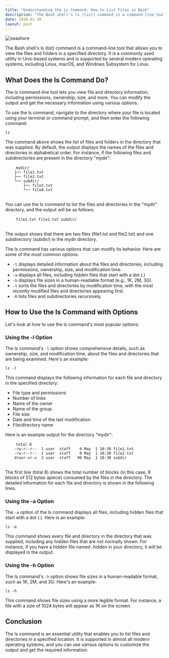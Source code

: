 ```yaml
---
title: "Understanding the Ls Command: How to List Files in Bash"
description: "The Bash shell's ls (list) command is a command-line tool that allows you to view the files and folders in a specified directory. It is a commonly used utility in Unix-based systems and is supported by several modern operating systems, including Linux, macOS, and Windows Subsystem for Linux."
date: 2020-01-30
layout: post
---
```


<article>
  <img alt="seashore" src="https://images.unsplash.com/photo-1576324374260-c64736180172?crop=entropy&amp;cs=tinysrgb&amp;fit=max&amp;fm=jpg&amp;ixid=Mnw0NDU0ODN8MHwxfHNlYXJjaHwxfHxVbmRlcnN0YW5kaW5nJTIwdGhlJTIwbHMlMjBDb21tYW5kJTNBJTIwSG93JTIwdG8lMjBMaXN0JTIwRmlsZXMlMjBpbiUyMEJhc2h8ZW58MHwwfHx8MTY4MzY2MDk1OQ&amp;ixlib=rb-4.0.3&amp;q=80&amp;w=1080"/>
  <p>The Bash shell's ls (list) command is a command-line tool that allows you to view the files and folders in a specified directory. It is a commonly used utility in Unix-based systems and is supported by several modern operating systems, including Linux, macOS, and Windows Subsystem for Linux.</p>
  <h2>What Does the ls Command Do?</h2>
  <p>The ls command-line tool lets you view file and directory information, including permissions, ownership, size, and more. You can modify the output and get the necessary information using various options.</p>
  <p>To use the ls command, navigate to the directory where your file is located using your terminal or command prompt, and then enter the following command:</p>
<code>ls <directory-path></directory-path></code>
  <p>The command above shows the list of files and folders in the directory that was supplied. By default, the output displays the names of the files and directories in alphabetical order. For instance, if the following files and subdirectories are present in the directory "mydir":</p>
  <pre>    <code>mydir/
    ├── file1.txt
    ├── file2.txt
    └── subdir/
        ├── file3.txt
        └── file4.txt</code>
  </pre>
  <p>You can use the ls command to list the files and directories in the "mydir" directory, and the output will be as follows:</p>
  <pre>    <code>file1.txt file2.txt subdir/</code>
  </pre>
  <p>The output shows that there are two files (file1.txt and file2.txt) and one subdirectory (subdir/) in the mydir directory.</p>
  <p>The ls command has various options that can modify its behavior. Here are some of the most common options:</p>
  <ul>
    <li><code>-l</code> displays detailed information about the files and directories, including permissions, ownership, size, and modification time.</li>
    <li><code>-a</code> displays all files, including hidden files that start with a dot (.)</li>
    <li><code>-h</code> displays file sizes in a human-readable format (e.g., 1K, 2M, 3G).</li>
    <li><code>-t</code> sorts the files and directories by modification time, with the most recently modified files and directories appearing first.</li>
    <li><code>-R</code> lists files and subdirectories recursively.</li>
  </ul>
  <h2>How to Use the ls Command with Options</h2>
  <p>Let's look at how to use the ls command's most popular options:</p>
  <h3>Using the -l Option</h3>
  <p>The ls command's <code>-l</code> option shows comprehensive details, such as ownership, size, and modification time, about the files and directories that are being examined. Here's an example:</p>
<code>ls -l <directory-path></directory-path></code>
  <p>This command displays the following information for each file and directory in the specified directory:</p>
  <ul>
    <li>File type and permissions</li>
    <li>Number of links</li>
    <li>Name of the owner</li>
    <li>Name of the group</li>
<li>File size</li>
<li>Date and time of the last modification</li>
<li>File/directory name</li>
  </ul>
  <p>Here is an example output for the directory "mydir":</p>
  <pre>    <code>total 8
    -rw-r--r--  1 user  staff    0 May  1 10:30 file1.txt
    -rw-r--r--  1 user  staff    0 May  1 10:30 file2.txt
    drwxr-xr-x  3 user  staff   96 May  1 10:30 subdir</code>
  </pre>
  <p>The first line (total 8) shows the total number of blocks (in this case, 8 blocks of 512 bytes apiece) consumed by the files in the directory. The detailed information for each file and directory is shown in the following lines.</p>
  <h3>Using the -a Option</h3>
  <p>The <code>-a</code> option of the ls command displays all files, including hidden files that start with a dot (.). Here is an example:</p>
<code>ls -a <directory-path></directory-path></code>
  <p>This command shows every file and directory in the directory that was supplied, including any hidden files that are not normally shown. For instance, if you have a hidden file named .hidden in your directory, it will be displayed in the output.</p>
  <h3>Using the -h Option</h3>
  <p>The ls command's <code>-h</code> option shows file sizes in a human-readable format, such as 1K, 2M, and 3G. Here's an example:</p>
<code>ls -h <directory-path></directory-path></code>
  <p>This command shows file sizes using a more legible format. For instance, a file with a size of 1024 bytes will appear as 1K on the screen.</p>
  <h2>Conclusion</h2>
  <p>The ls command is an essential utility that enables you to list files and directories in a specified location. It is supported in almost all modern operating systems, and you can use various options to customize the output and get the required information.</p>
</article>
